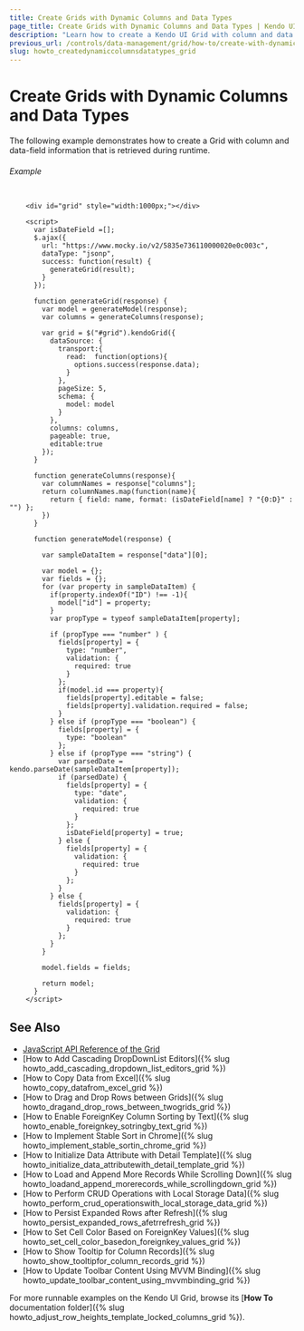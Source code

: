 ```yaml
---
title: Create Grids with Dynamic Columns and Data Types
page_title: Create Grids with Dynamic Columns and Data Types | Kendo UI Grid
description: "Learn how to create a Kendo UI Grid with column and data fields information which is retrieved during runtime."
previous_url: /controls/data-management/grid/how-to/create-with-dynamic-columns-and-data-types, /controls/data-management/grid/how-to/various/create-with-dynamic-columns-and-data-types
slug: howto_createdynamiccolumnsdatatypes_grid
---
```


# Create Grids with Dynamic Columns and Data Types

The following example demonstrates how to create a Grid with column and data-field information that is retrieved during runtime.

###### Example

```dojo

    <div id="grid" style="width:1000px;"></div>

    <script>
      var isDateField =[];
      $.ajax({
        url: "https://www.mocky.io/v2/5835e736110000020e0c003c",
        dataType: "jsonp",
        success: function(result) {
          generateGrid(result);
        }
      });

      function generateGrid(response) {
        var model = generateModel(response);
        var columns = generateColumns(response);

        var grid = $("#grid").kendoGrid({
          dataSource: {
            transport:{
              read:  function(options){
                options.success(response.data);
              }
            },
            pageSize: 5,
            schema: {
              model: model
            }
          },
          columns: columns,
          pageable: true,
          editable:true
        });
      }

      function generateColumns(response){
        var columnNames = response["columns"];
        return columnNames.map(function(name){
          return { field: name, format: (isDateField[name] ? "{0:D}" : "") };
        })
      }

      function generateModel(response) {

        var sampleDataItem = response["data"][0];

        var model = {};
        var fields = {};
        for (var property in sampleDataItem) {
          if(property.indexOf("ID") !== -1){
            model["id"] = property;
          }
          var propType = typeof sampleDataItem[property];

          if (propType === "number" ) {
            fields[property] = {
              type: "number",
              validation: {
                required: true
              }
            };
            if(model.id === property){
              fields[property].editable = false;
              fields[property].validation.required = false;
            }
          } else if (propType === "boolean") {
            fields[property] = {
              type: "boolean"
            };
          } else if (propType === "string") {
            var parsedDate = kendo.parseDate(sampleDataItem[property]);
            if (parsedDate) {
              fields[property] = {
                type: "date",
                validation: {
                  required: true
                }
              };
              isDateField[property] = true;
            } else {
              fields[property] = {
                validation: {
                  required: true
                }
              };
            }
          } else {
            fields[property] = {
              validation: {
                required: true
              }
            };
          }
        }

        model.fields = fields;

        return model;
      }
    </script>
```

## See Also

* [JavaScript API Reference of the Grid](/api/javascript/ui/grid)
* [How to Add Cascading DropDownList Editors]({% slug howto_add_cascading_dropdown_list_editors_grid %})
* [How to Copy Data from Excel]({% slug howto_copy_datafrom_excel_grid %})
* [How to Drag and Drop Rows between Grids]({% slug howto_dragand_drop_rows_between_twogrids_grid %})
* [How to Enable ForeignKey Column Sorting by Text]({% slug howto_enable_foreignkey_sotringby_text_grid %})
* [How to Implement Stable Sort in Chrome]({% slug howto_implement_stable_sortin_chrome_grid %})
* [How to Initialize Data Attribute with Detail Template]({% slug howto_initialize_data_attributewith_detail_template_grid %})
* [How to Load and Append More Records While Scrolling Down]({% slug howto_loadand_append_morerecords_while_scrollingdown_grid %})
* [How to Perform CRUD Operations with Local Storage Data]({% slug howto_perform_crud_operationswith_local_storage_data_grid %})
* [How to Persist Expanded Rows after Refresh]({% slug howto_persist_expanded_rows_afetrrefresh_grid %})
* [How to Set Cell Color Based on ForeignKey Values]({% slug howto_set_cell_color_basedon_foreignkey_values_grid %})
* [How to Show Tooltip for Column Records]({% slug howto_show_tooltipfor_column_records_grid %})
* [How to Update Toolbar Content Using MVVM Binding]({% slug howto_update_toolbar_content_using_mvvmbinding_grid %})

For more runnable examples on the Kendo UI Grid, browse its [**How To** documentation folder]({% slug howto_adjust_row_heights_template_locked_columns_grid %}).
